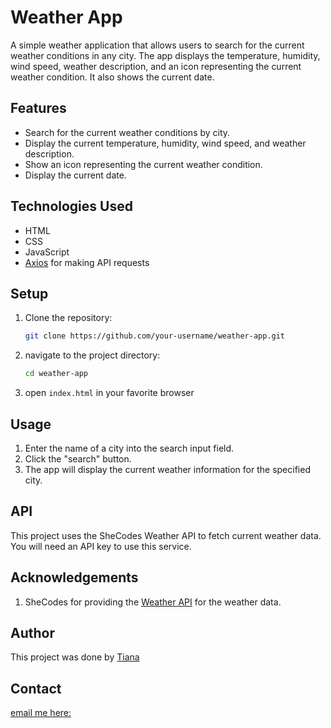 # Weather App

A simple weather application that allows users to search for the current weather conditions in any city. The app displays the temperature, humidity, wind speed, weather description, and an icon representing the current weather condition. It also shows the current date.

## Features

- Search for the current weather conditions by city.
- Display the current temperature, humidity, wind speed, and weather description.
- Show an icon representing the current weather condition.
- Display the current date.

## Technologies Used

- HTML
- CSS
- JavaScript
- [Axios](https://axios-http.com/) for making API requests

## Setup

1. Clone the repository:

   ```bash
   git clone https://github.com/your-username/weather-app.git
    ```
2. navigate to the project directory:
   ```bash
   cd weather-app
   ```
3. open `index.html` in your favorite browser

## Usage

1. Enter the name of a city into the search input field.
2. Click the "search" button.
3. The app will display the current weather information for the specified city.

## API
This project uses the SheCodes Weather API to fetch current weather data. You will need an API key to use this service.

## Acknowledgements
1. SheCodes for providing the [Weather API](https://www.shecodes.io/learn/apis/weather) for the weather data.

## Author
This project was done by [Tiana](Https://twitter.com/shvayne_NG)

## Contact
[email me here:](mailto:christyapinoko@gmail.com)